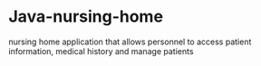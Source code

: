 # Java-nursing-home
 nursing home application that allows personnel to access patient information, medical history and manage patients
